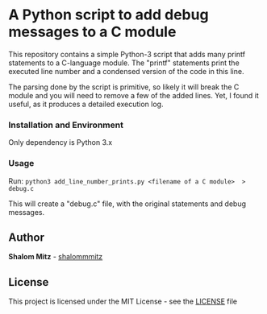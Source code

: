 # A Python script to add debug messages to a C module

This repository contains a simple Python-3 script that adds many printf statements to a C-language module.
The "printf" statements print the executed line number and a condensed version of the code in this line.

The parsing done by the script is primitive, so likely it will break the C module and you will need to remove a few of the added lines.
Yet, I found it useful, as it produces a detailed execution log.

### Installation and Environment

Only dependency is Python 3.x

### Usage

Run: `python3 add_line_number_prints.py <filename of a C module>  > debug.c`

This will create a "debug.c" file, with the original statements and debug messages.

## Author

**Shalom Mitz** - [shalommmitz](https://github.com/shalommmitz)

## License

This project is licensed under the MIT License - see the [LICENSE](LICENSE ) file

